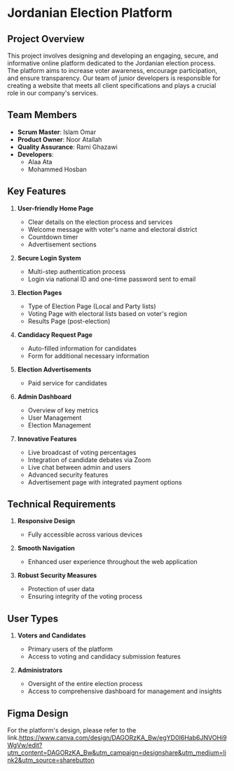 # Jordanian Election Platform

## Project Overview
This project involves designing and developing an engaging, secure, and informative online platform dedicated to the Jordanian election process. The platform aims to increase voter awareness, encourage participation, and ensure transparency. Our team of junior developers is responsible for creating a website that meets all client specifications and plays a crucial role in our company's services.

## Team Members
- **Scrum Master**: Islam Omar
- **Product Owner**: Noor Atallah
- **Quality Assurance**: Rami Ghazawi
- **Developers**:
  - Alaa Ata
  - Mohammed Hosban

## Key Features
1. **User-friendly Home Page**
   - Clear details on the election process and services
   - Welcome message with voter's name and electoral district
   - Countdown timer
   - Advertisement sections

2. **Secure Login System**
   - Multi-step authentication process
   - Login via national ID and one-time password sent to email

3. **Election Pages**
   - Type of Election Page (Local and Party lists)
   - Voting Page with electoral lists based on voter's region
   - Results Page (post-election)

4. **Candidacy Request Page**
   - Auto-filled information for candidates
   - Form for additional necessary information

5. **Election Advertisements**
   - Paid service for candidates

6. **Admin Dashboard**
   - Overview of key metrics
   - User Management
   - Election Management

7. **Innovative Features**
   - Live broadcast of voting percentages
   - Integration of candidate debates via Zoom
   - Live chat between admin and users
   - Advanced security features
   - Advertisement page with integrated payment options

## Technical Requirements
1. **Responsive Design**
   - Fully accessible across various devices

2. **Smooth Navigation**
   - Enhanced user experience throughout the web application

3. **Robust Security Measures**
   - Protection of user data
   - Ensuring integrity of the voting process

## User Types
1. **Voters and Candidates**
   - Primary users of the platform
   - Access to voting and candidacy submission features

2. **Administrators**
   - Oversight of the entire election process
   - Access to comprehensive dashboard for management and insights

## Figma Design
For the platform's design, please refer to the
 link.https://www.canva.com/design/DAGORzKA_Bw/egYD0I6Hab6JNVOHi9WgVw/edit?utm_content=DAGORzKA_Bw&utm_campaign=designshare&utm_medium=link2&utm_source=sharebutton
